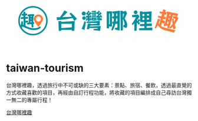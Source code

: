 <p align="center"><img align="center" src="./src/assets/images/logo.svg"/></p><br/>

# taiwan-tourism

台灣哪裡趣，透過旅行中不可或缺的三大要素：景點、旅宿、餐飲，透過最直覺的方式收藏喜歡的項目，再經由自訂行程功能，將收藏的項目編排成自己尋訪台灣獨一無二的專屬行程！

[台灣哪裡趣](https://qwegrgcpc.github.io/taiwan-tourism/#/)